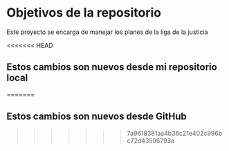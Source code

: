 # Objetivos de la repositorio

Este proyecto se encarga de manejar los planes de la liga de la justicia

<<<<<<< HEAD
## Estos cambios son nuevos desde mi repositorio local
=======
## Estos cambios son nuevos desde GitHub
>>>>>>> 7a9618381aa4b36c21e402c996bc72d43596793a
